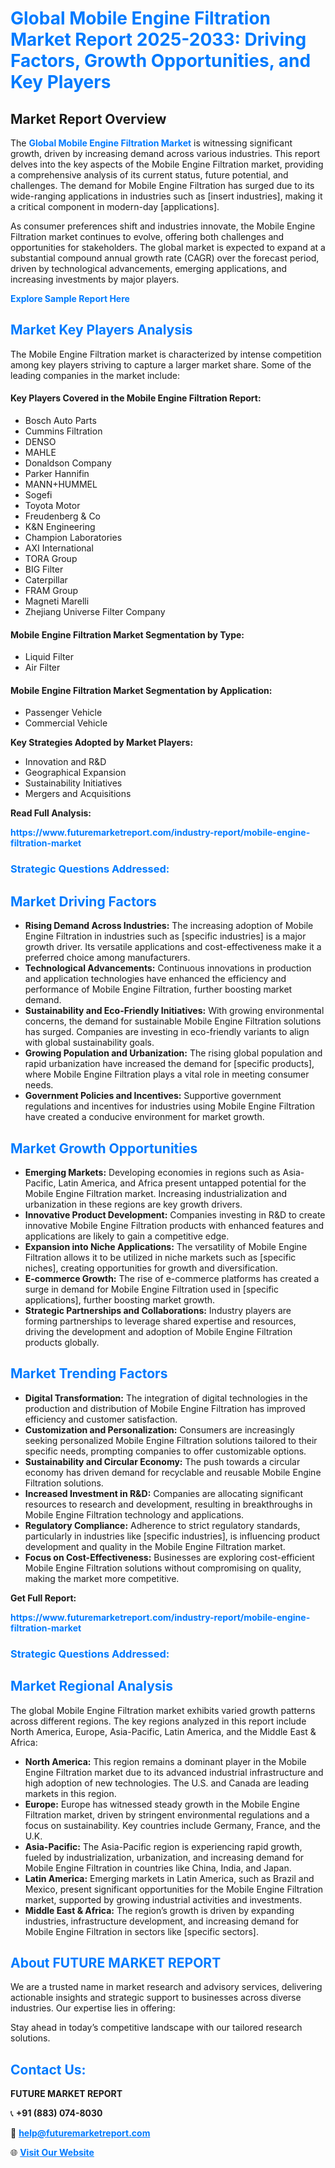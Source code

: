 <h1 style="color: #007BFF;">Global Mobile Engine Filtration Market Report 2025-2033: Driving Factors, Growth Opportunities, and Key Players</h1>

<section id="overview">
<h2>Market Report Overview</h2>
<p>The <a href="https://www.futuremarketreport.com/industry-report/mobile-engine-filtration-market" style="color: #007BFF; text-decoration: none;"><strong>Global Mobile Engine Filtration Market</strong></a> is witnessing significant growth, driven by increasing demand across various industries. This report delves into the key aspects of the Mobile Engine Filtration market, providing a comprehensive analysis of its current status, future potential, and challenges. The demand for Mobile Engine Filtration has surged due to its wide-ranging applications in industries such as [insert industries], making it a critical component in modern-day [applications].</p>
<p>As consumer preferences shift and industries innovate, the Mobile Engine Filtration market continues to evolve, offering both challenges and opportunities for stakeholders. The global market is expected to expand at a substantial compound annual growth rate (CAGR) over the forecast period, driven by technological advancements, emerging applications, and increasing investments by major players.</p>
</section>

<section id="overview">
<p><a href="https://www.futuremarketreport.com/request-sample/reportId=91467" style="color: #007BFF; text-decoration: none;"><strong>Explore Sample Report Here</strong></a></p>
</section>

<section id="key-players">
<h2 style="color: #007BFF;">Market Key Players Analysis</h2>
<p>The Mobile Engine Filtration market is characterized by intense competition among key players striving to capture a larger market share. Some of the leading companies in the market include:</p>
<h4>Key Players Covered in the Mobile Engine Filtration Report:</h4>
<ul><li>Bosch Auto Parts</li><li>Cummins Filtration</li><li>DENSO</li><li>MAHLE</li><li>Donaldson Company</li><li>Parker Hannifin</li><li>MANN+HUMMEL</li><li>Sogefi</li><li>Toyota Motor</li><li>Freudenberg &amp; Co</li><li>K&amp;N Engineering</li><li>Champion Laboratories</li><li>AXI International</li><li>TORA Group</li><li>BIG Filter</li><li>Caterpillar</li><li>FRAM Group</li><li>Magneti Marelli</li><li>Zhejiang Universe Filter Company</li></ul>
<h4>Mobile Engine Filtration Market Segmentation by Type:</h4>
<ul><li>Liquid Filter</li><li>Air Filter</li></ul>

<h4>Mobile Engine Filtration Market Segmentation by Application:</h4>
<ul><li>Passenger Vehicle</li><li>Commercial Vehicle</li></ul>
<p><strong>Key Strategies Adopted by Market Players:</strong></p>
<ul>
<li>Innovation and R&D</li>
<li>Geographical Expansion</li>
<li>Sustainability Initiatives</li>
<li>Mergers and Acquisitions</li>
</ul>
</section>

<section>
<p><strong>Read Full Analysis: </strong></p><a href="https://www.futuremarketreport.com/industry-report/mobile-engine-filtration-market" style="color: #007BFF; text-decoration: none;"><strong>https://www.futuremarketreport.com/industry-report/mobile-engine-filtration-market</strong></a>
<h3 style="color: #007BFF;">Strategic Questions Addressed:</h3>
</section>

<section id="driving-factors">
<h2 style="color: #007BFF;">Market Driving Factors</h2>
<ul>
<li><strong>Rising Demand Across Industries:</strong> The increasing adoption of Mobile Engine Filtration in industries such as [specific industries] is a major growth driver. Its versatile applications and cost-effectiveness make it a preferred choice among manufacturers.</li>
<li><strong>Technological Advancements:</strong> Continuous innovations in production and application technologies have enhanced the efficiency and performance of Mobile Engine Filtration, further boosting market demand.</li>
<li><strong>Sustainability and Eco-Friendly Initiatives:</strong> With growing environmental concerns, the demand for sustainable Mobile Engine Filtration solutions has surged. Companies are investing in eco-friendly variants to align with global sustainability goals.</li>
<li><strong>Growing Population and Urbanization:</strong> The rising global population and rapid urbanization have increased the demand for [specific products], where Mobile Engine Filtration plays a vital role in meeting consumer needs.</li>
<li><strong>Government Policies and Incentives:</strong> Supportive government regulations and incentives for industries using Mobile Engine Filtration have created a conducive environment for market growth.</li>
</ul>
</section>

<section id="growth-opportunities">
<h2 style="color: #007BFF;">Market Growth Opportunities</h2>
<ul>
<li><strong>Emerging Markets:</strong> Developing economies in regions such as Asia-Pacific, Latin America, and Africa present untapped potential for the Mobile Engine Filtration market. Increasing industrialization and urbanization in these regions are key growth drivers.</li>
<li><strong>Innovative Product Development:</strong> Companies investing in R&D to create innovative Mobile Engine Filtration products with enhanced features and applications are likely to gain a competitive edge.</li>
<li><strong>Expansion into Niche Applications:</strong> The versatility of Mobile Engine Filtration allows it to be utilized in niche markets such as [specific niches], creating opportunities for growth and diversification.</li>
<li><strong>E-commerce Growth:</strong> The rise of e-commerce platforms has created a surge in demand for Mobile Engine Filtration used in [specific applications], further boosting market growth.</li>
<li><strong>Strategic Partnerships and Collaborations:</strong> Industry players are forming partnerships to leverage shared expertise and resources, driving the development and adoption of Mobile Engine Filtration products globally.</li>
</ul>
</section>

<section id="trending-factors">
<h2 style="color: #007BFF;">Market Trending Factors</h2>
<ul>
<li><strong>Digital Transformation:</strong> The integration of digital technologies in the production and distribution of Mobile Engine Filtration has improved efficiency and customer satisfaction.</li>
<li><strong>Customization and Personalization:</strong> Consumers are increasingly seeking personalized Mobile Engine Filtration solutions tailored to their specific needs, prompting companies to offer customizable options.</li>
<li><strong>Sustainability and Circular Economy:</strong> The push towards a circular economy has driven demand for recyclable and reusable Mobile Engine Filtration solutions.</li>
<li><strong>Increased Investment in R&D:</strong> Companies are allocating significant resources to research and development, resulting in breakthroughs in Mobile Engine Filtration technology and applications.</li>
<li><strong>Regulatory Compliance:</strong> Adherence to strict regulatory standards, particularly in industries like [specific industries], is influencing product development and quality in the Mobile Engine Filtration market.</li>
<li><strong>Focus on Cost-Effectiveness:</strong> Businesses are exploring cost-efficient Mobile Engine Filtration solutions without compromising on quality, making the market more competitive.</li>
</ul>
</section>

<section>
<p><strong>Get Full Report: </strong></p><a href="https://www.futuremarketreport.com/industry-report/mobile-engine-filtration-market" style="color: #007BFF; text-decoration: none;"><strong>https://www.futuremarketreport.com/industry-report/mobile-engine-filtration-market</strong></a>
<h3 style="color: #007BFF;">Strategic Questions Addressed:</h3>
</section>


<section id="regional-analysis">
<h2 style="color: #007BFF;">Market Regional Analysis</h2>
<p>The global Mobile Engine Filtration market exhibits varied growth patterns across different regions. The key regions analyzed in this report include North America, Europe, Asia-Pacific, Latin America, and the Middle East & Africa:</p>
<ul>
<li><strong>North America:</strong> This region remains a dominant player in the Mobile Engine Filtration market due to its advanced industrial infrastructure and high adoption of new technologies. The U.S. and Canada are leading markets in this region.</li>
<li><strong>Europe:</strong> Europe has witnessed steady growth in the Mobile Engine Filtration market, driven by stringent environmental regulations and a focus on sustainability. Key countries include Germany, France, and the U.K.</li>
<li><strong>Asia-Pacific:</strong> The Asia-Pacific region is experiencing rapid growth, fueled by industrialization, urbanization, and increasing demand for Mobile Engine Filtration in countries like China, India, and Japan.</li>
<li><strong>Latin America:</strong> Emerging markets in Latin America, such as Brazil and Mexico, present significant opportunities for the Mobile Engine Filtration market, supported by growing industrial activities and investments.</li>
<li><strong>Middle East & Africa:</strong> The region’s growth is driven by expanding industries, infrastructure development, and increasing demand for Mobile Engine Filtration in sectors like [specific sectors].</li>
</ul>
</section>

<footer>
<h2 style="color: #007BFF;">About FUTURE MARKET REPORT</h2>
<p>We are a trusted name in market research and advisory services, delivering actionable insights and strategic support to businesses across diverse industries. Our expertise lies in offering:</p>

<p>Stay ahead in today’s competitive landscape with our tailored research solutions.</p>

<h2 style="color: #007BFF;">Contact Us:</h2>
<p><strong>FUTURE MARKET REPORT</strong></p>
<p>📞 <strong>+91 (883) 074-8030</strong></p>
<p>📧 <strong><a href="mailto:help@futuremarketreport.com" style="color: #007BFF;">help@futuremarketreport.com</a></strong></p>
<p>🌐 <strong><a href="https://www.futuremarketreport.com/" style="color: #007BFF;">Visit Our Website</a></strong></p>
</footer>